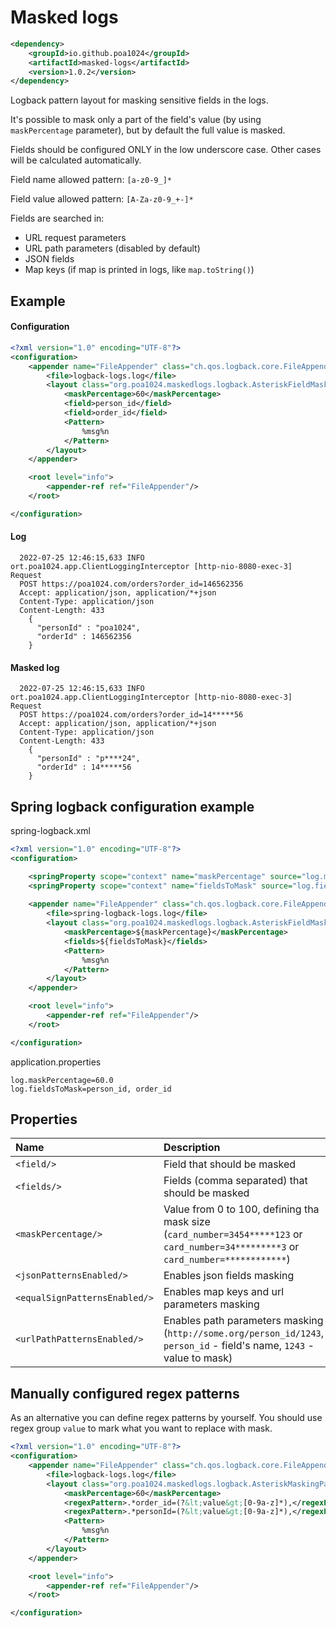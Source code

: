 # Masked logs

```xml
<dependency>
    <groupId>io.github.poa1024</groupId>
    <artifactId>masked-logs</artifactId>
    <version>1.0.2</version>
</dependency>
```

Logback pattern layout for masking sensitive fields in 
the logs. 

It's possible to mask only a part of the field's value (by using `maskPercentage` parameter),
but by default the full value is masked. 

Fields should be configured ONLY in the low underscore case.
Other cases will be calculated automatically.

Field name allowed pattern: `[a-z0-9_]*` 

Field value allowed pattern: `[A-Za-z0-9_+-]*`

Fields are searched in:

* URL request parameters
* URL path parameters (disabled by default)
* JSON fields
* Map keys (if map is printed in logs, like `map.toString()`)

## Example
    
#### Configuration
```xml
<?xml version="1.0" encoding="UTF-8"?>
<configuration>
    <appender name="FileAppender" class="ch.qos.logback.core.FileAppender">
        <file>logback-logs.log</file>
        <layout class="org.poa1024.maskedlogs.logback.AsteriskFieldMaskingPatternLayout">
            <maskPercentage>60</maskPercentage>
            <field>person_id</field>
            <field>order_id</field>
            <Pattern>
                %msg%n
            </Pattern>
        </layout>
    </appender>

    <root level="info">
        <appender-ref ref="FileAppender"/>
    </root>

</configuration>
```
 
#### Log
```log
  2022-07-25 12:46:15,633 INFO ort.poa1024.app.ClientLoggingInterceptor [http-nio-8080-exec-3] Request
  POST https://poa1024.com/orders?order_id=146562356
  Accept: application/json, application/*+json
  Content-Type: application/json
  Content-Length: 433
    {
      "personId" : "poa1024",
      "orderId" : 146562356
    }
```

#### Masked log
```log
  2022-07-25 12:46:15,633 INFO ort.poa1024.app.ClientLoggingInterceptor [http-nio-8080-exec-3] Request
  POST https://poa1024.com/orders?order_id=14*****56
  Accept: application/json, application/*+json
  Content-Type: application/json
  Content-Length: 433
    {
      "personId" : "p****24",
      "orderId" : 14*****56
    }
```

## Spring logback configuration example

spring-logback.xml
```xml
<?xml version="1.0" encoding="UTF-8"?>
<configuration>

    <springProperty scope="context" name="maskPercentage" source="log.maskPercentage"/>
    <springProperty scope="context" name="fieldsToMask" source="log.fieldsToMask"/>
    
    <appender name="FileAppender" class="ch.qos.logback.core.FileAppender">
        <file>spring-logback-logs.log</file>
        <layout class="org.poa1024.maskedlogs.logback.AsteriskFieldMaskingPatternLayout">
            <maskPercentage>${maskPercentage}</maskPercentage>
            <fields>${fieldsToMask}</fields>
            <Pattern>
                %msg%n
            </Pattern>
        </layout>
    </appender>

    <root level="info">
        <appender-ref ref="FileAppender"/>
    </root>

</configuration>
```

application.properties

```properties
log.maskPercentage=60.0
log.fieldsToMask=person_id, order_id
```

## Properties

| Name | Description | Default |
|:-----|:------------|:--------|
| `<field/>` | Field that should be masked | none |       
| `<fields/>` | Fields (comma separated) that should be masked | none |        
| `<maskPercentage/>` | Value from 0 to 100, defining tha mask size (`card_number=3454*****123` or `card_number=34*********3` or `card_number=************`) | 100% |        
| `<jsonPatternsEnabled/>` | Enables json fields masking | true |        
| `<equalSignPatternsEnabled/>` | Enables map keys and url parameters masking | true |        
| `<urlPathPatternsEnabled/>` | Enables path parameters masking (`http://some.org/person_id/1243`, `person_id` - field's name, `1243` - value to mask) | false |        

## Manually configured regex patterns

As an alternative you can define regex patterns by yourself. You should use regex group `value` to mark what you want to replace with mask.

```xml
<?xml version="1.0" encoding="UTF-8"?>
<configuration>
    <appender name="FileAppender" class="ch.qos.logback.core.FileAppender">
        <file>logback-logs.log</file>
        <layout class="org.poa1024.maskedlogs.logback.AsteriskMaskingPatternLayout">
            <maskPercentage>60</maskPercentage>
            <regexPattern>.*order_id=(?&lt;value&gt;[0-9a-z]*),</regexPattern>
            <regexPattern>.*personId=(?&lt;value&gt;[0-9a-z]*),</regexPattern>
            <Pattern>
                %msg%n
            </Pattern>
        </layout>
    </appender>

    <root level="info">
        <appender-ref ref="FileAppender"/>
    </root>

</configuration>
```